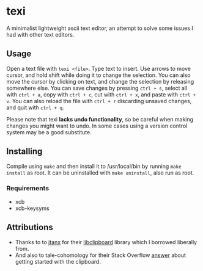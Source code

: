 # texi
A minimalist lightweight ascii text editor, an attempt to
solve some issues I had with other text editors.

## Usage
Open a text file with `texi <file>`. Type text to insert. 
Use arrows to move cursor, and hold shift while doing it
to change the selection. You can also move the cursor by
clicking on text, and change the selection by releasing
somewhere else. You can save changes by pressing `ctrl + s`,
select all with `ctrl + a`, copy with `ctrl + c`, cut with
`ctrl + x`, and paste with `ctrl + v`. You can also reload the
file with `ctrl + r` discarding unsaved changes, and quit
with `ctrl + q`.

Please note that texi **lacks undo functionality**, so be
careful when making changes you might want to undo.
In some cases using a version control system may be a
good substitute.

## Installing
Compile using `make` and then install it to /usr/local/bin
by running `make install` as root. It can be uninstalled with
`make uninstall`, also run as root.

### Requirements
- xcb
- xcb-keysyms

## Attributions
- Thanks to to [jtanx](https://github.com/jtanx) for their
[libclipboard](https://github.com/jtanx/libclipboard)
library which I borrowed liberally from.
- And also to tale-cohomology for their Stack Overflow
[answer](https://stackoverflow.com/a/72977399) about
getting started with the clipboard.
